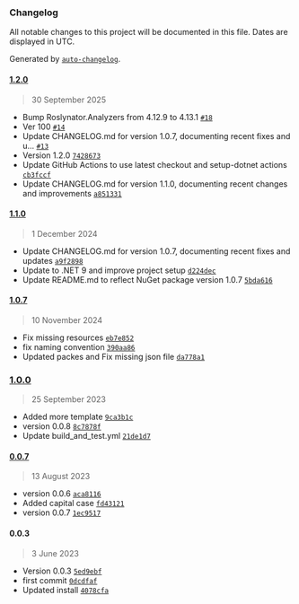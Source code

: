 ### Changelog

All notable changes to this project will be documented in this file. Dates are displayed in UTC.

Generated by [`auto-changelog`](https://github.com/CookPete/auto-changelog).

#### [1.2.0](https://github.com/Genocs/genocs-library-cli/compare/1.1.0...1.2.0)

> 30 September 2025

- Bump Roslynator.Analyzers from 4.12.9 to 4.13.1 [`#18`](https://github.com/Genocs/genocs-library-cli/pull/18)
- Ver 100 [`#14`](https://github.com/Genocs/genocs-library-cli/pull/14)
- Update CHANGELOG.md for version 1.0.7, documenting recent fixes and u… [`#13`](https://github.com/Genocs/genocs-library-cli/pull/13)
- Version 1.2.0 [`7428673`](https://github.com/Genocs/genocs-library-cli/commit/7428673bdc38e57a90c6bc0ef53bb6fdcaeebb1b)
- Update GitHub Actions to use latest checkout and setup-dotnet actions [`cb3fccf`](https://github.com/Genocs/genocs-library-cli/commit/cb3fccf6f95e5bd4433da4da4b85ccd11f12b99c)
- Update CHANGELOG.md for version 1.1.0, documenting recent changes and improvements [`a851331`](https://github.com/Genocs/genocs-library-cli/commit/a851331985963cfbe39d344d5e933465b20b13d9)

#### [1.1.0](https://github.com/Genocs/genocs-library-cli/compare/1.0.7...1.1.0)

> 1 December 2024

- Update CHANGELOG.md for version 1.0.7, documenting recent fixes and updates [`a9f2898`](https://github.com/Genocs/genocs-library-cli/commit/a9f2898fcc1888f014f64a146eefd075a711fb0f)
- Update to .NET 9 and improve project setup [`d224dec`](https://github.com/Genocs/genocs-library-cli/commit/d224dec33590bd1f890658f408358f7a34b3a358)
- Update README.md to reflect NuGet package version 1.0.7 [`5bda616`](https://github.com/Genocs/genocs-library-cli/commit/5bda616dabffbb02027f5d63fc7be3e11551f975)

#### [1.0.7](https://github.com/Genocs/genocs-library-cli/compare/1.0.0...1.0.7)

> 10 November 2024

- Fix missing resources [`eb7e852`](https://github.com/Genocs/genocs-library-cli/commit/eb7e852c29a233484edc09d3b00f5894e8882367)
- fix naming convention [`390aa86`](https://github.com/Genocs/genocs-library-cli/commit/390aa86c6d0aed0746dbbb6f2a3e70065cbee896)
- Updated packes and Fix missing json file [`da778a1`](https://github.com/Genocs/genocs-library-cli/commit/da778a106e1b8f5b82b2760483413fdade547f14)

### [1.0.0](https://github.com/Genocs/genocs-library-cli/compare/0.0.7...1.0.0)

> 25 September 2023

- Added more template [`9ca3b1c`](https://github.com/Genocs/genocs-library-cli/commit/9ca3b1ce57358c14a685cc4d3562717bbd986625)
- version 0.0.8 [`8c7878f`](https://github.com/Genocs/genocs-library-cli/commit/8c7878f86c9c43017961b6af83d4e67340c7367e)
- Update build_and_test.yml [`21de1d7`](https://github.com/Genocs/genocs-library-cli/commit/21de1d7cf2fd9559926986775c78e72ea52c6c24)

#### [0.0.7](https://github.com/Genocs/genocs-library-cli/compare/0.0.3...0.0.7)

> 13 August 2023

- version 0.0.6 [`aca8116`](https://github.com/Genocs/genocs-library-cli/commit/aca81163296b59a116cb185dae97efd00dfd03d3)
- Added capital case [`fd43121`](https://github.com/Genocs/genocs-library-cli/commit/fd43121a735290a3083cd98582f02e2ed2c7f95a)
- version 0.0.7 [`1ec9517`](https://github.com/Genocs/genocs-library-cli/commit/1ec95172b3669e1cad862b2c27061a743c976509)

#### 0.0.3

> 3 June 2023

- Version 0.0.3 [`5ed9ebf`](https://github.com/Genocs/genocs-library-cli/commit/5ed9ebf16bafe3b650985b6cd779325b4af48bef)
- first commit [`0dcdfaf`](https://github.com/Genocs/genocs-library-cli/commit/0dcdfaf62a691bd7f67504c7329265bb967fc538)
- Updated install [`4078cfa`](https://github.com/Genocs/genocs-library-cli/commit/4078cfad6750ee4596e9bee2c71c970d098e3113)
